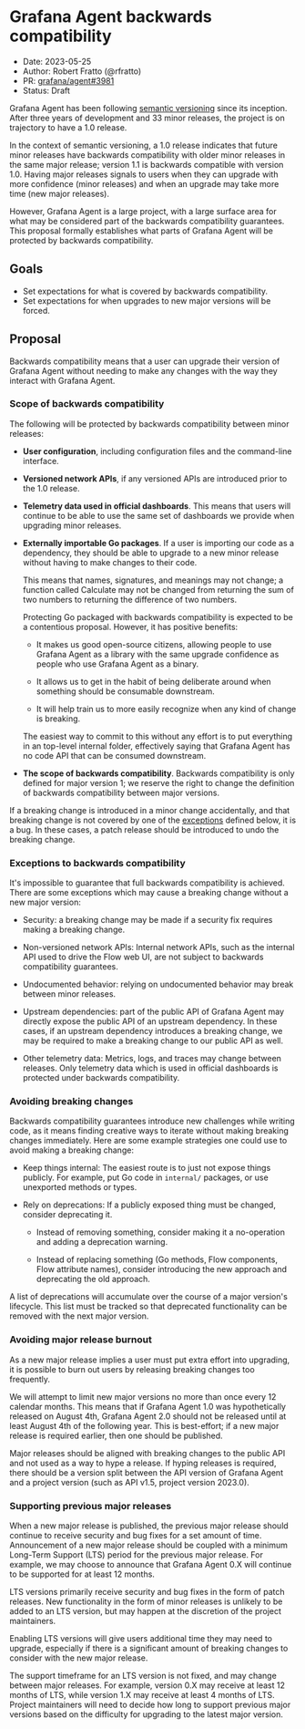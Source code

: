 # Grafana Agent backwards compatibility 

* Date: 2023-05-25
* Author: Robert Fratto (@rfratto)
* PR: [grafana/agent#3981](https://github.com/grafana/agent/pull/3981)
* Status: Draft

Grafana Agent has been following [semantic versioning](https://semver.org/)
since its inception. After three years of development and 33 minor releases,
the project is on trajectory to have a 1.0 release. 

In the context of semantic versioning, a 1.0 release indicates that future
minor releases have backwards compatibility with older minor releases in the
same major release; version 1.1 is backwards compatible with version 1.0.
Having major releases signals to users when they can upgrade with more
confidence (minor releases) and when an upgrade may take more time (new major
releases). 

However, Grafana Agent is a large project, with a large surface area for what
may be considered part of the backwards compatibility guarantees. This proposal
formally establishes what parts of Grafana Agent will be protected by backwards
compatibility. 

## Goals 

- Set expectations for what is covered by backwards compatibility. 
- Set expectations for when upgrades to new major versions will be forced.

## Proposal 

Backwards compatibility means that a user can upgrade their version of Grafana
Agent without needing to make any changes with the way they interact with
Grafana Agent. 

### Scope of backwards compatibility   

The following will be protected by backwards compatibility between minor
releases: 

- **User configuration**, including configuration files and the command-line
  interface. 

- **Versioned network APIs**, if any versioned APIs are introduced prior to the
  1.0 release.

- **Telemetry data used in official dashboards**. This means that users will
  continue to be able to use the same set of dashboards we provide when
  upgrading minor releases.    

- **Externally importable Go packages**. If a user is importing our code as a
  dependency, they should be able to upgrade to a new minor release without
  having to make changes to their code.

  This means that names, signatures, and meanings may not change; a function
  called Calculate may not be changed from returning the sum of two numbers to
  returning the difference of two numbers.

  Protecting Go packaged with backwards compatibility is expected to be a
  contentious proposal. However, it has positive benefits: 

  - It makes us good open-source citizens, allowing people to use Grafana Agent
    as a library with the same upgrade confidence as people who use Grafana
    Agent as a binary.  

  - It allows us to get in the habit of being deliberate around when something
    should be consumable downstream.

  - It will help train us to more easily recognize when any kind of change is
    breaking. 

  The easiest way to commit to this without any effort is to put everything in
  an top-level internal folder, effectively saying that Grafana Agent has no
  code API that can be consumed downstream.

- **The scope of backwards compatibility**. Backwards compatibility is only
  defined for major version 1; we reserve the right to change the definition of
  backwards compatibility between major versions. 

If a breaking change is introduced in a minor change accidentally, and that
breaking change is not covered by one of the [exceptions][] defined below, it
is a bug. In these cases, a patch release should be introduced to undo the
breaking change. 

[exceptions]: #exceptions-to-backwards-compatibility

### Exceptions to backwards compatibility 

It's impossible to guarantee that full backwards compatibility is achieved.
There are some exceptions which may cause a breaking change without a new major
version:

- Security: a breaking change may be made if a security fix requires making a
  breaking change. 

- Non-versioned network APIs: Internal network APIs, such as the internal API
  used to drive the Flow web UI, are not subject to backwards compatibility
  guarantees.

- Undocumented behavior: relying on undocumented behavior may break between
  minor releases. 

- Upstream dependencies: part of the public API of Grafana Agent may directly
  expose the public API of an upstream dependency. In these cases, if an
  upstream dependency introduces a breaking change, we may be required to make
  a breaking change to our public API as well.   

- Other telemetry data: Metrics, logs, and traces may change between releases.
  Only telemetry data which is used in official dashboards is protected under
  backwards compatibility.

### Avoiding breaking changes 

Backwards compatibility guarantees introduce new challenges while writing code,
as it means finding creative ways to iterate without making breaking changes
immediately. Here are some example strategies one could use to avoid making a
breaking change:

- Keep things internal: The easiest route is to just not expose things
  publicly. For example, put Go code in `internal/` packages, or use unexported
  methods or types.

- Rely on deprecations: If a publicly exposed thing must be changed, consider
  deprecating it.

  - Instead of removing something, consider making it a no-operation and adding
    a deprecation warning. 

  - Instead of replacing something (Go methods, Flow components, Flow attribute
    names), consider introducing the new approach and deprecating the old
    approach. 

A list of deprecations will accumulate over the course of a major version's
lifecycle. This list must be tracked so that deprecated functionality can be
removed with the next major version. 

### Avoiding major release burnout 

As a new major release implies a user must put extra effort into upgrading, it
is possible to burn out users by releasing breaking changes too frequently. 

We will attempt to limit new major versions no more than once every 12 calendar
months. This means that if Grafana Agent 1.0 was hypothetically released on
August 4th, Grafana Agent 2.0 should not be released until at least August 4th
of the following year. This is best-effort; if a new major release is required
earlier, then one should be published. 

Major releases should be aligned with breaking changes to the public API and
not used as a way to hype a release. If hyping releases is required, there
should be a version split between the API version of Grafana Agent and a
project version (such as API v1.5, project version 2023.0).   

### Supporting previous major releases

When a new major release is published, the previous major release should
continue to receive security and bug fixes for a set amount of time.
Announcement of a new major release should be coupled with a minimum Long-Term
Support (LTS) period for the previous major release. For example, we may choose
to announce that Grafana Agent 0.X will continue to be supported for at least
12 months. 

LTS versions primarily receive security and bug fixes in the form of patch
releases. New functionality in the form of minor releases is unlikely to be
added to an LTS version, but may happen at the discretion of the project
maintainers. 

Enabling LTS versions will give users additional time they may need to upgrade,
especially if there is a significant amount of breaking changes to consider
with the new major release. 

The support timeframe for an LTS version is not fixed, and may change between
major releases. For example, version 0.X may receive at least 12 months of LTS,
while version 1.X may receive at least 4 months of LTS. Project maintainers
will need to decide how long to support previous major versions based on the
difficulty for upgrading to the latest major version.
